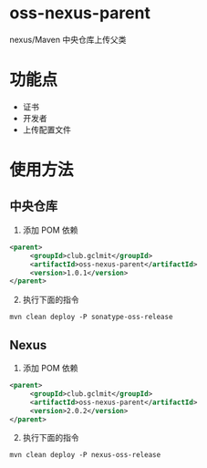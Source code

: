 # oss-nexus-parent
nexus/Maven 中央仓库上传父类

# 功能点

- 证书
- 开发者
- 上传配置文件

# 使用方法

## 中央仓库

1. 添加 POM 依赖

```xml
<parent>
     <groupId>club.gclmit</groupId>
     <artifactId>oss-nexus-parent</artifactId>
     <version>1.0.1</version>
</parent>
```

2. 执行下面的指令

```shell script
mvn clean deploy -P sonatype-oss-release
```

## Nexus

1. 添加 POM 依赖

```xml
<parent>
     <groupId>club.gclmit</groupId>
     <artifactId>oss-nexus-parent</artifactId>
     <version>2.0.2</version>
</parent>
```

2. 执行下面的指令

```shell script
mvn clean deploy -P nexus-oss-release
```
